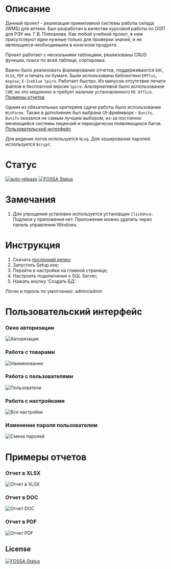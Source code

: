 # Описание
Данный проект - реализация примитивной системы работы склада (WMS) для аптеки. Был разработан в качестве курсовой работы по ООП для РЭУ им. Г.В. Плеханова. Как любой учебной проект, в нем присутствуют идеи нужные только для проверки знаний, и не являющиеся необходимыми в конечном продукте. 

Проект работает с несколькими таблицами, реализованы CRUD функции, поиск по всей таблице, сортировка.

Важно было реализовать формирование отчетов, поддерживаются `DOC`, `XLSX`, `PDF` и печать на бумаге. Были использованы библиотеки `EPPlus`, `Aspose`, `E-Iceblue Spire`. Работает быстро. Из минусов отсутствие печати файлов в бесплатной версии `Spire`. Альтернативой было использование `COM`, но это медленно и требует наличие установленного `MS Office`. [Примеры отчетов](#Reports)

Одним из обязательных критериев сдачи работы было использование `WinForms`. Также в дополнение был выбрана UI-фреймворк - `Bunifu`. `Bunifu` оказался не самым лучшим выбором, из-за постоянно меняющейся системы лицензий и периодически появляющихся багов. [Пользовательский интерфейс](#UI)

Для ведения логов используется `NLog`. Для хеширования паролей используется `Bcrypt`.

# Статус
[![auto-release](https://github.com/dmitrsablin/WMSPharmacyPublic/actions/workflows/build.yml/badge.svg)](https://github.com/dmitrsablin/WMSPharmacyPublic/actions/workflows/build.yml)
[![FOSSA Status](https://app.fossa.com/api/projects/git%2Bgithub.com%2Fdmitrsablin%2FWMSPharmacyPublic.svg?type=shield)](https://app.fossa.com/projects/git%2Bgithub.com%2Fdmitrsablin%2FWMSPharmacyPublic?ref=badge_shield)

# Замечания
1. Для упрощения установки используется установщик `ClickOnce`. Подписи у приложения нет. Приложение можно удалить через панель управления Windows. 

# Инструкция
1.  Скачать [последний релиз](https://github.com/dmitrsablin/WMSPharmacyPublic/releases);
2.  Запустить Setup.exe;
3.  Перейти в настройки на главной странице;
4.  Настроить подключения к SQL Server;
5.  Нажать кнопку ‘Создать БД’.

Логин и пароль по умолчанию: admin/admin

# <a name="UI"></a> Пользовательский интерфейс

### Окно авторизации
![Авторизация](https://user-images.githubusercontent.com/37047275/133948473-1bd879c0-2420-4b27-9491-59d0116eba72.PNG)
### Работа с товарами
![Наименования](https://user-images.githubusercontent.com/37047275/133948488-99c069b1-ac3b-4e02-82b3-f2fcf34b9922.PNG)
### Работа с пользователями
![Пользователи](https://user-images.githubusercontent.com/37047275/133948490-b27385a6-a047-413a-8c73-64a4f5fb1fe8.PNG)
### Работа с настройками
![Все настройки](https://user-images.githubusercontent.com/37047275/133948495-778f4090-5bf4-4d35-863e-7f417bc59b25.PNG)
### Изменение пароля пользователем 
![Смена паролей](https://user-images.githubusercontent.com/37047275/133948499-655e2761-038d-4234-8572-a951380c99cb.PNG)


# <a name="Reports"></a> Примеры отчетов
### Отчет в XLSX
![Отчет в XLSX](https://user-images.githubusercontent.com/37047275/133948453-ffcc16fc-9367-41e1-a7a3-7c33c8c04a2e.PNG)
### Отчет в DOC
![Отчет DOC](https://user-images.githubusercontent.com/37047275/133948455-e1f425ec-ccc0-4f90-9eaf-9af3e4f8b40a.PNG)
### Отчет в PDF
![Отчет PDF](https://user-images.githubusercontent.com/37047275/133948461-76a8f19f-de4b-4aff-b235-a43235a01ef3.PNG)


## License
[![FOSSA Status](https://app.fossa.com/api/projects/git%2Bgithub.com%2Fdmitrsablin%2FWMSPharmacyPublic.svg?type=large)](https://app.fossa.com/projects/git%2Bgithub.com%2Fdmitrsablin%2FWMSPharmacyPublic?ref=badge_large)